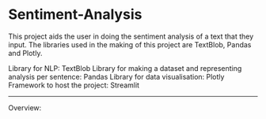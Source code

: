# Sentiment-Analysis
This project aids the user in doing the sentiment analysis of a text that they input. The libraries used in the making of this project are TextBlob, Pandas and Plotly.

Library for NLP: TextBlob
Library for making a dataset and representing analysis per sentence: Pandas
Library for data visualisation: Plotly
Framework to host the project: Streamlit

-----------

Overview:


